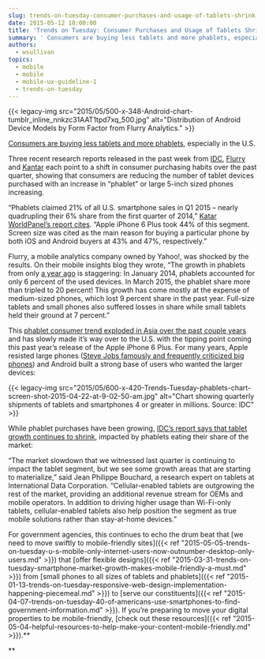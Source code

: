 ```yaml
---
slug: trends-on-tuesday-consumer-purchases-and-usage-of-tablets-shrink-as-phablets-grow
date: 2015-05-12 10:00:00
title: 'Trends on Tuesday: Consumer Purchases and Usage of Tablets Shrink, as Phablets Grow'
summary: ' Consumers are buying less tablets and more phablets, especially in the U.S. Three recent research reports released in the past week from IDC, Flurry and Kantar each point to a shift in consumer purchasing habits over the past quarter, showing that consumers'
authors:
  - wsullivan
topics:
  - mobile
  - mobile
  - mobile-ux-guideline-1
  - trends-on-tuesday
---
```


{{< legacy-img src="2015/05/500-x-348-Android-chart-tumblr\_inline\_nnkzc31AAT1tpd7xq_500.jpg" alt="Distribution of Android Device Models by Form Factor from Flurry Analytics." >}}

[Consumers are buying less tablets and more phablets](http://recode.net/2015/05/06/the-tablet-story-isnt-over-but-its-changing/), especially in the U.S.

Three recent research reports released in the past week from [IDC](http://www.idc.com/getdoc.jsp?containerId=prUS25593415), [Flurry](http://flurrymobile.tumblr.com/post/117769261810/the-phablet-revolution) and [Kantar](http://www.kantarworldpanel.com/global/News/US-phablet-market-soars) each point to a shift in consumer purchasing habits over the past quarter, showing that consumers are reducing the number of tablet devices purchased with an increase in “phablet” or large 5-inch sized phones increasing.

“Phablets claimed 21% of all U.S. smartphone sales in Q1 2015 – nearly quadrupling their 6% share from the first quarter of 2014,” [Katar WorldPanel’s report cites](http://www.kantarworldpanel.com/global/News/US-phablet-market-soars). “Apple iPhone 6 Plus took 44% of this segment. Screen size was cited as the main reason for buying a particular phone by both iOS and Android buyers at 43% and 47%, respectively.”

Flurry, a mobile analytics company owned by Yahoo!, was shocked by the results. On their mobile insights blog they wrote, “The growth in phablets from only [a year ago](http://www.flurry.com/blog/flurry-insights/tides-turn-phablet%E2%80%99s-popularity#.VTxNHhOUc7M) is staggering: In January 2014, phablets accounted for only 6 percent of the used devices. In March 2015, the phablet share more than tripled to 20 percent! This growth has come mostly at the expense of medium-sized phones, which lost 9 percent share in the past year. Full-size tablets and small phones also suffered losses in share while small tablets held their ground at 7 percent.”

This [phablet consumer trend exploded in Asia over the past couple years](http://www.theguardian.com/technology/2013/sep/02/phablets-asia-pacific-tablets-laptops-growth) and has slowly made it’s way over to the U.S. with the tipping point coming this past year&#8217;s release of the Apple iPhone 6 Plus. For many years, Apple resisted large phones ([Steve Jobs famously and frequently criticized big phones](http://www.engadget.com/2010/07/16/jobs-no-ones-going-to-buy-a-big-phone/)) and Android built a strong base of users who wanted the larger devices:

{{< legacy-img src="2015/05/600-x-420-Trends-Tuesday-phablets-chart-screen-shot-2015-04-22-at-9-02-50-am.jpg" alt="Chart showing quarterly shipments of tablets and smartphones 4 or greater in millions. Source: IDC" >}}

While phablet purchases have been growing, [IDC’s report says that tablet growth continues to shrink](http://flurrymobile.tumblr.com/post/117769261810/the-phablet-revolution), impacted by phablets eating their share of the market:

&#8220;The market slowdown that we witnessed last quarter is continuing to impact the tablet segment, but we see some growth areas that are starting to materialize,&#8221; said Jean Philippe Bouchard, a research expert on tablets at International Data Corporation. &#8220;Cellular-enabled tablets are outgrowing the rest of the market, providing an additional revenue stream for OEMs and mobile operators. In addition to driving higher usage than Wi-Fi-only tablets, cellular-enabled tablets also help position the segment as true mobile solutions rather than stay-at-home devices.&#8221;

For government agencies, this continues to echo the drum beat that [we need to move swiftly to mobile-friendly sites]({{< ref "2015-05-05-trends-on-tuesday-u-s-mobile-only-internet-users-now-outnumber-desktop-only-users.md" >}}) that [offer flexible designs]({{< ref "2015-03-31-trends-on-tuesday-smartphone-market-growth-makes-mobile-friendly-a-must.md" >}}) from [small phones to all sizes of tablets and phablets]({{< ref "2015-01-13-trends-on-tuesday-responsive-web-design-implementation-happening-piecemeal.md" >}}) to [serve our constituents]({{< ref "2015-04-07-trends-on-tuesday-40-of-americans-use-smartphones-to-find-government-information.md" >}}). If you’re preparing to move your digital properties to be mobile-friendly, [check out these resources]({{< ref "2015-05-04-helpful-resources-to-help-make-your-content-mobile-friendly.md" >}}).**
  
**